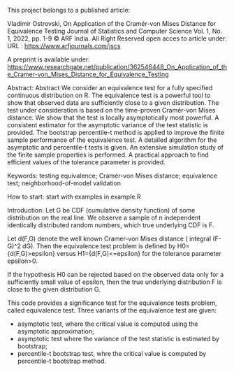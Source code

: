 This project belongs to a published article:

Vladimir Ostrovski,
On Application of the Cramér-von Mises Distance for Equivalence Testing
Journal of Statistics and Computer Science
Vol. 1, No. 1, 2022, pp. 1-9
© ARF India. All Right Reserved
open acces to article under:
URL : https://www.arfjournals.com/jscs

A preprint is available under:
https://www.researchgate.net/publication/362546448_On_Application_of_the_Cramer-von_Mises_Distance_for_Equivalence_Testing


Abstract: 
Abstract We consider an equivalence test for a fully specified continuous distribution on R. 
The equivalence test is a powerful tool to show that observed data are sufficiently close to a given distribution. The test under consideration is based on the time-proven Cramér-von Mises distance. We show that the test is locally asymptotically most powerful. A consistent estimator for the asymptotic variance of the test statistic is provided. The bootstrap percentile-t method is applied to improve the finite sample performance of the equivalence test. A detailed algorithm for the asymptotic and percentile-t tests is given. An extensive simulation study of the finite sample properties is performed. A practical approach to find efficient values of the tolerance parameter is provided. 

Keywords: 
testing equivalence; Cramér-von Mises distance; equivalence test; neighborhood-of-model validation

How to start:
start with examples in example.R

Introduction:
Let G be CDF (cumulative density function) of some distribution on the real line.
We observe a sample of n independent identically distributed random numbers, which true underlying CDF is F. 

Let d(F,G) denote the well known Cramer-von Mises distance ( integral (F-G)^2 dG).
Then the equivalence test problem is defined by
H0={d(F,G)>epsilon} versus H1={d(F,G)<=epsilon}
for the tolerance parameter epsilon>0.

If the hypothesis H0 can be rejected based on the observed data only for 
a sufficiently small value of epsilon, then the true 
underlying distribution F is close to the given distribution G. 

This code provides a significance test for the equivalence tests problem,
called  equivalence test. Three variants of the equivalence test are given:
- asymptotic test, where the critical value is computed using the asymptotic approximation;
- asymptotic test where the variance of the test statistic is estimated by bootstrap;
- percentile-t bootstrap test, whre the critical value is computed by percentile-t bootstrap method.





